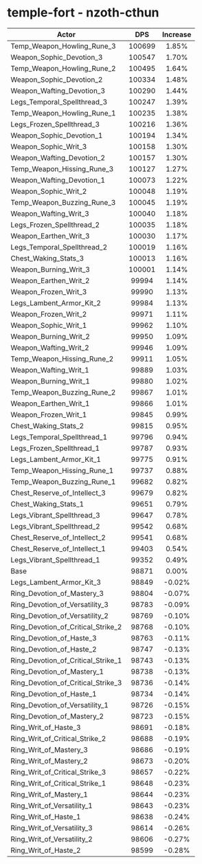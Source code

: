 # temple-fort - nzoth-cthun
| Actor | DPS | Increase |
|---|:---:|:---:|
|Temp_Weapon_Howling_Rune_3|100699|1.85%|
|Weapon_Sophic_Devotion_3|100547|1.70%|
|Temp_Weapon_Howling_Rune_2|100495|1.64%|
|Weapon_Sophic_Devotion_2|100334|1.48%|
|Weapon_Wafting_Devotion_3|100290|1.44%|
|Legs_Temporal_Spellthread_3|100247|1.39%|
|Temp_Weapon_Howling_Rune_1|100235|1.38%|
|Legs_Frozen_Spellthread_3|100216|1.36%|
|Weapon_Sophic_Devotion_1|100194|1.34%|
|Weapon_Sophic_Writ_3|100158|1.30%|
|Weapon_Wafting_Devotion_2|100157|1.30%|
|Temp_Weapon_Hissing_Rune_3|100127|1.27%|
|Weapon_Wafting_Devotion_1|100073|1.22%|
|Weapon_Sophic_Writ_2|100048|1.19%|
|Temp_Weapon_Buzzing_Rune_3|100045|1.19%|
|Weapon_Wafting_Writ_3|100040|1.18%|
|Legs_Frozen_Spellthread_2|100035|1.18%|
|Weapon_Earthen_Writ_3|100030|1.17%|
|Legs_Temporal_Spellthread_2|100019|1.16%|
|Chest_Waking_Stats_3|100013|1.16%|
|Weapon_Burning_Writ_3|100001|1.14%|
|Weapon_Earthen_Writ_2|99994|1.14%|
|Weapon_Frozen_Writ_3|99990|1.13%|
|Legs_Lambent_Armor_Kit_2|99984|1.13%|
|Weapon_Frozen_Writ_2|99971|1.11%|
|Weapon_Sophic_Writ_1|99962|1.10%|
|Weapon_Burning_Writ_2|99950|1.09%|
|Weapon_Wafting_Writ_2|99946|1.09%|
|Temp_Weapon_Hissing_Rune_2|99911|1.05%|
|Weapon_Wafting_Writ_1|99889|1.03%|
|Weapon_Burning_Writ_1|99880|1.02%|
|Temp_Weapon_Buzzing_Rune_2|99867|1.01%|
|Weapon_Earthen_Writ_1|99866|1.01%|
|Weapon_Frozen_Writ_1|99845|0.99%|
|Chest_Waking_Stats_2|99815|0.95%|
|Legs_Temporal_Spellthread_1|99796|0.94%|
|Legs_Frozen_Spellthread_1|99787|0.93%|
|Legs_Lambent_Armor_Kit_1|99775|0.91%|
|Temp_Weapon_Hissing_Rune_1|99737|0.88%|
|Temp_Weapon_Buzzing_Rune_1|99682|0.82%|
|Chest_Reserve_of_Intellect_3|99679|0.82%|
|Chest_Waking_Stats_1|99651|0.79%|
|Legs_Vibrant_Spellthread_3|99647|0.78%|
|Legs_Vibrant_Spellthread_2|99542|0.68%|
|Chest_Reserve_of_Intellect_2|99541|0.68%|
|Chest_Reserve_of_Intellect_1|99403|0.54%|
|Legs_Vibrant_Spellthread_1|99352|0.49%|
|Base|98871|0.00%|
|Legs_Lambent_Armor_Kit_3|98849|-0.02%|
|Ring_Devotion_of_Mastery_3|98804|-0.07%|
|Ring_Devotion_of_Versatility_3|98783|-0.09%|
|Ring_Devotion_of_Versatility_2|98769|-0.10%|
|Ring_Devotion_of_Critical_Strike_2|98768|-0.10%|
|Ring_Devotion_of_Haste_3|98763|-0.11%|
|Ring_Devotion_of_Haste_2|98747|-0.13%|
|Ring_Devotion_of_Critical_Strike_1|98743|-0.13%|
|Ring_Devotion_of_Mastery_1|98738|-0.13%|
|Ring_Devotion_of_Critical_Strike_3|98736|-0.14%|
|Ring_Devotion_of_Haste_1|98734|-0.14%|
|Ring_Devotion_of_Versatility_1|98726|-0.15%|
|Ring_Devotion_of_Mastery_2|98723|-0.15%|
|Ring_Writ_of_Haste_3|98691|-0.18%|
|Ring_Writ_of_Critical_Strike_2|98688|-0.19%|
|Ring_Writ_of_Mastery_3|98686|-0.19%|
|Ring_Writ_of_Mastery_2|98673|-0.20%|
|Ring_Writ_of_Critical_Strike_3|98657|-0.22%|
|Ring_Writ_of_Critical_Strike_1|98648|-0.23%|
|Ring_Writ_of_Mastery_1|98644|-0.23%|
|Ring_Writ_of_Versatility_1|98643|-0.23%|
|Ring_Writ_of_Haste_1|98638|-0.24%|
|Ring_Writ_of_Versatility_3|98614|-0.26%|
|Ring_Writ_of_Versatility_2|98606|-0.27%|
|Ring_Writ_of_Haste_2|98599|-0.28%|
